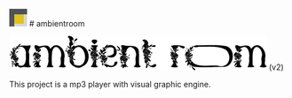 ![ambientroom](https://raw.githubusercontent.com/toungyhug/ambientroom/master/public/favicon.png)  # ambientroom

![ambientroom](https://raw.githubusercontent.com/toungyhug/ambientroom/master/src/assets/logo_small_rev.png)
(v2)

This project is a mp3 player with visual graphic engine.
